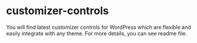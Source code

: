 # customizer-controls
You will find latest customizer controls for WordPress which are flexible and easily integrate with any theme. For more details, you can see readme file.  
